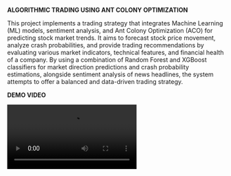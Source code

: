 **ALGORITHMIC TRADING USING ANT COLONY OPTIMIZATION**

This project implements a trading strategy that integrates Machine Learning (ML) models, sentiment analysis, and Ant Colony Optimization (ACO) for predicting stock market trends. It aims to forecast stock price movement, analyze crash probabilities, and provide trading recommendations by evaluating various market indicators, technical features, and financial health of a company. By using a combination of Random Forest and XGBoost classifiers for market direction predictions and crash probability estimations, alongside sentiment analysis of news headlines, the system attempts to offer a balanced and data-driven trading strategy. 

**DEMO VIDEO**

![ALGORITHMIC TRADING](ML_DEMO.mp4)
